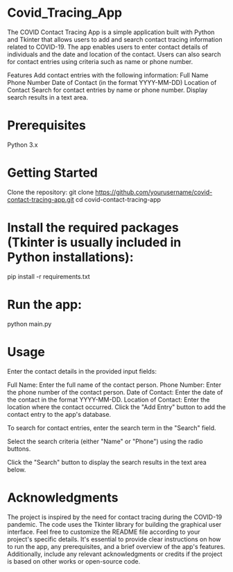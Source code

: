 # Covid_Tracing_App
The COVID Contact Tracing App is a simple application built with Python and Tkinter that allows users to add and search contact tracing information related to COVID-19. The app enables users to enter contact details of individuals and the date and location of the contact. Users can also search for contact entries using criteria such as name or phone number.

Features
Add contact entries with the following information:
Full Name
Phone Number
Date of Contact (in the format YYYY-MM-DD)
Location of Contact
Search for contact entries by name or phone number.
Display search results in a text area.

# Prerequisites
Python 3.x

# Getting Started
Clone the repository: git clone https://github.com/yourusername/covid-contact-tracing-app.git
cd covid-contact-tracing-app

# Install the required packages (Tkinter is usually included in Python installations):
pip install -r requirements.txt

# Run the app:
python main.py

# Usage
Enter the contact details in the provided input fields:

Full Name: Enter the full name of the contact person.
Phone Number: Enter the phone number of the contact person.
Date of Contact: Enter the date of the contact in the format YYYY-MM-DD.
Location of Contact: Enter the location where the contact occurred.
Click the "Add Entry" button to add the contact entry to the app's database.

To search for contact entries, enter the search term in the "Search" field.

Select the search criteria (either "Name" or "Phone") using the radio buttons.

Click the "Search" button to display the search results in the text area below.

# Acknowledgments
The project is inspired by the need for contact tracing during the COVID-19 pandemic.
The code uses the Tkinter library for building the graphical user interface.
Feel free to customize the README file according to your project's specific details. It's essential to provide clear instructions on how to run the app, any prerequisites, and a brief overview of the app's features. Additionally, include any relevant acknowledgments or credits if the project is based on other works or open-source code.
